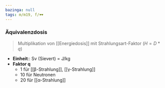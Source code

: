 ```yaml
---
bazinga: null
tags: m/m19, f/🕶️
---
```

### Äquivalenzdosis
> Multiplikation von [[Energiedosis]] mit Strahlungsart-Faktor ($H=D*q$)
- **Einheit**:: Sv (Sievert) = J/kg
- **Faktor q**
	- 1 für [[β-Strahlung]], [[γ-Strahlung]]
	- 10 für Neutronen
	- 20 für [[α-Strahlung]]